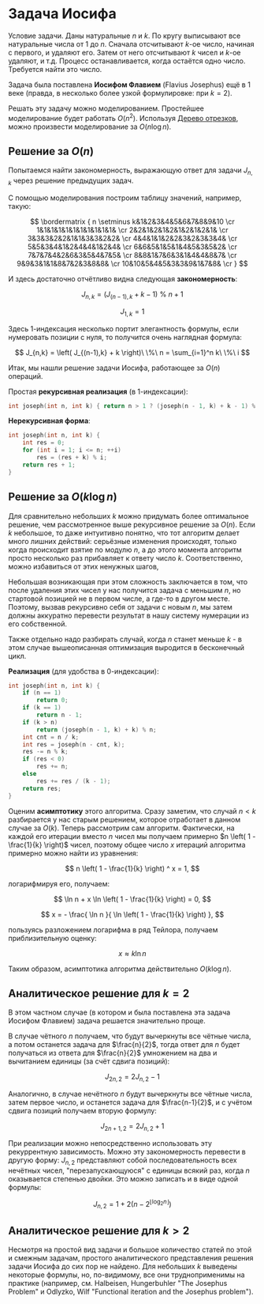 # Задача Иосифа

Условие задачи. Даны натуральные $n$ и $k$. По кругу выписывают все натуральные числа от 1 до $n$. Сначала отсчитывают $k$-ое число, начиная с первого, и удаляют его. Затем от него отсчитывают $k$ чисел и $k$-ое удаляют, и т.д. Процесс останавливается, когда остаётся одно число. Требуется найти это число.

Задача была поставлена **Иосифом Флавием** (Flavius Josephus) ещё в 1 веке (правда, в несколько более узкой формулировке: при $k = 2$).

Решать эту задачу можно моделированием. Простейшее моделирование будет работать $O(n^2)$. Используя [Дерево отрезков](segment_tree), можно произвести моделирование за $O(n \log n)$.

## Решение за $O(n)$

Попытаемся найти закономерность, выражающую ответ для задачи $J_{n,k}$ через решение предыдущих задач.

С помощью моделирования построим таблицу значений, например, такую:

$$
\bordermatrix {
n \setminus k&1&2&3&4&5&6&7&8&9&10 \cr
1&1&1&1&1&1&1&1&1&1&1& \cr
2&2&1&2&1&2&1&2&1&2&1& \cr
3&3&3&2&2&1&1&3&3&2&2& \cr
4&4&1&1&2&2&3&2&3&3&4& \cr
5&5&3&4&1&2&4&4&1&2&4& \cr
6&6&5&1&5&1&4&5&3&5&2& \cr
7&7&7&4&2&6&3&5&4&7&5& \cr
8&8&1&7&6&3&1&4&4&8&7& \cr
9&9&3&1&1&8&7&2&3&8&8& \cr
10&10&5&4&5&3&3&9&1&7&8& \cr
}
$$

И здесь достаточно отчётливо видна следующая **закономерность**:

$$
J_{n,k} = \left( J_{(n-1),k} + k - 1 \right)\ \%\ n + 1
$$

$$
J_{1,k} = 1
$$

Здесь 1-индексация несколько портит элегантность формулы, если нумеровать позиции с нуля, то получится очень наглядная формула:

$$
J_{n,k} = \left( J_{(n-1),k} + k \right)\ \%\ n = \sum_{i=1}^n k\ \%\ i
$$

Итак, мы нашли решение задачи Иосифа, работающее за $O(n)$ операций.

Простая **рекурсивная реализация** (в 1-индексации):
<!--- TODO: specify code snippet id -->
``` cpp
int joseph(int n, int k) { return n > 1 ? (joseph(n - 1, k) + k - 1) % n + 1 : 1; }
```

**Нерекурсивная форма**:
<!--- TODO: specify code snippet id -->
``` cpp
int joseph(int n, int k) {
    int res = 0;
    for (int i = 1; i <= n; ++i)
        res = (res + k) % i;
    return res + 1;
}
```

## Решение за $O(k \log n)$

Для сравнительно небольших $k$ можно придумать более оптимальное решение, чем рассмотренное выше рекурсивное решение за $O(n)$. Если $k$ небольшое, то даже интуитивно понятно, что тот алгоритм делает много лишних действий: серьёзные изменения происходят, только когда происходит взятие по модулю $n$, а до этого момента алгоритм просто несколько раз прибавляет к ответу число $k$. Соответственно, можно избавиться от этих ненужных шагов, 

Небольшая возникающая при этом сложность заключается в том, что после удаления этих чисел у нас получится задача с меньшим $n$, но стартовой позицией не в первом числе, а где-то в другом месте. Поэтому, вызвав рекурсивно себя от задачи с новым $n$, мы затем должны аккуратно перевести результат в нашу систему нумерации из его собственной.

Также отдельно надо разбирать случай, когда $n$ станет меньше $k$ - в этом случае вышеописанная оптимизация выродится в бесконечный цикл.

**Реализация** (для удобства в 0-индексации):
<!--- TODO: specify code snippet id -->
``` cpp
int joseph(int n, int k) {
    if (n == 1)
        return 0;
    if (k == 1)
        return n - 1;
    if (k > n)
        return (joseph(n - 1, k) + k) % n;
    int cnt = n / k;
    int res = joseph(n - cnt, k);
    res -= n % k;
    if (res < 0)
        res += n;
    else
        res += res / (k - 1);
    return res;
}
```

Оценим **асимптотику** этого алгоритма. Сразу заметим, что случай $n < k$ разбирается у нас старым решением, которое отработает в данном случае за $O(k)$. Теперь рассмотрим сам алгоритм. Фактически, на каждой его итерации вместо $n$ чисел мы получаем примерно $n \left( 1 - \frac{1}{k} \right)$ чисел, поэтому общее число $x$ итераций алгоритма примерно можно найти из уравнения:

$$
n \left( 1 - \frac{1}{k} \right) ^ x = 1,
$$

логарифмируя его, получаем:

$$
\ln n + x \ln \left( 1 - \frac{1}{k} \right) = 0,
$$

$$
x = - \frac{ \ln n }{ \ln \left( 1 - \frac{1}{k} \right) },
$$

пользуясь разложением логарифма в ряд Тейлора, получаем приблизительную оценку:

$$
x \approx k \ln n
$$

Таким образом, асимптотика алгоритма действительно $O(k \log n)$.

## Аналитическое решение для $k=2$

В этом частном случае (в котором и была поставлена эта задача Иосифом Флавием) задача решается значительно проще.

В случае чётного $n$ получаем, что будут вычеркнуты все чётные числа, а потом останется задача для $\frac{n}{2}$, тогда ответ для $n$ будет получаться из ответа для $\frac{n}{2}$ умножением на два и вычитанием единицы (за счёт сдвига позиций):

$$
J_{2n,2} = 2 J_{n,2} - 1
$$

Аналогично, в случае нечётного $n$ будут вычеркнуты все чётные числа, затем первое число, и останется задача для $\frac{n-1}{2}$, и с учётом сдвига позиций получаем вторую формулу:

$$
J_{2n+1,2} = 2 J_{n,2} + 1
$$

При реализации можно непосредственно использовать эту рекуррентную зависимость. Можно эту закономерность перевести в другую форму: $J_{n,2}$ представляют собой последовательность всех нечётных чисел, "перезапускающуюся" с единицы всякий раз, когда $n$ оказывается степенью двойки. Это можно записать и в виде одной формулы:

$$
J_{n,2} = 1 + 2 \left( n - 2^{\lfloor \log_2 n \rfloor} \right)
$$

## Аналитическое решение для $k>2$

Несмотря на простой вид задачи и большое количество статей по этой и смежным задачам, простого аналитического представления решения задачи Иосифа до сих пор не найдено. Для небольших $k$ выведены некоторые формулы, но, по-видимому, все они трудноприменимы на практике (например, см. Halbeisen, Hungerbuhler "The Josephus Problem" и Odlyzko, Wilf "Functional iteration and the Josephus problem").
